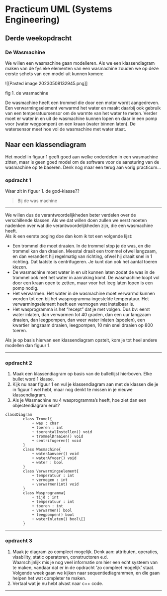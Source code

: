 # Practicum UML (Systems Engineering)

## Derde weekopdracht

### De Wasmachine

We willen een wasmachine gaan modelleren. Als we een klassendiagram maken van de fysieke elementen van een wasmachine zouden we op deze eerste schets van een model uit kunnen komen:

![[Pasted image 20230508132945.png]]

fig 1. de wasmachine

De wasmachine heeft een trommel die door een motor wordt aangedreven. Een verwarmingselement verwarmd het water en maakt daarbij ook gebruik van een temperatuursensor om de warmte van het water te meten. Verder moet er water in en uit de wasmachine kunnen lopen en daar in een pomp voor (water wegpompen) en een kraan (water binnen laten). De watersensor meet hoe vol de wasmachine met water staat.

## Naar een klassendiagram

Het model in figuur 1 geeft goed aan welke onderdelen in een wasmachine zitten, maar is geen goed model om de software voor de aansturing van de wasmachine op te baseren. Denk nog maar een terug aan vorig practicum…

### opdracht 1

Waar zit in figuur 1. de god-klasse??
> Bij de was machine
---
We willen dus de verantwoordelijkheden beter verdelen over de verschillende klassen. Als we dat willen doen zullen we eerst moeten nadenken over wat die verantwoordelijkheden zijn, die een wasmachine heeft.  
Als ik een eerste poging doe dan kom ik tot een volgende lijst:

-   Een trommel die moet draaien. In de trommel stop je de was, en die trommel kan dan draaien. Meestal draait een trommel ofwel langzaam, en dan verandert hij regelmatig van richting, ofwel hij draait snel in 1 richting. Dat laatste is centrifugeren. Je kunt dan ook het aantal toeren kiezen.
-   De wasmachine moet water in en uit kunnen laten zodat de was in de trommel ook met het water in aanraking komt. De wasmachine loopt vol door een kraan open te zetten, maar voor het leeg laten lopen is een pomp nodig.
-   Het verwarmen. Het water in de wasmachine moet verwarmd kunnen worden tot een bij het wasprogramma ingestelde temperatuur. Het verwarmingselement heeft een vermogen wat instelbaar is.
-   Het wasprogramma is het “recept” dat je met volgen. Dus bv: eerst water inlaten, dan verwarmen tot 40 graden, dan een uur langzaam draaien, dan leegpompen, dan weer water inlaten (spoelen), een kwartier langzaam draaien, leegpompen, 10 min snel draaien op 800 toeren.

Als je op basis hiervan een klassendiagram opstelt, kom je tot heel andere modellen dan figuur 1.

---

### opdracht 2

1.  Maak een klassendiagram op basis van de bulletlijst hierboven. Elke bullet word 1 klasse.
2.  Kijk nu naar figuur 1 en vul je klassendiagram aan met de klassen die je in figuur 1 wel hebt, maar nog denkt te missen in je nieuwe klassendiagram.
3.  Als je Wasmachine nu 4 wasprogramma’s heeft, hoe ziet dan een objectendiagram eruit?

```mermaid
classDiagram
        class Tromel{
            + was : char
            + toeren : int
            + toerentalInstellen() void
            + trommelDraaien() void
            + centrifugeren() void
        }
        class Wasmachine{
            + waterAanvoer() void
            + waterAfvoer() void
            + water : bool
        }
        class Verwarmingselement{
			+ temperatuur : int
			+ vermogen : int
			+ verwarmen(int) void
        }
        class Wasprogramma{
			+ tijd : int
			+ temperatuur : int
			+ toeren : int
			+ verwarmen() bool
			+ leegpompen() bool
			+ waterInlaten() bool\[]
        }

```

---

### opdracht 3

1.  Maak je diagram zo compleet mogelijk. Denk aan: attributen, operaties, visability, static operatoren, constructoren e.d.  
    Waarschijnlijk mis je nog veel informatie om hier een echt systeem van te maken, vandaar dat er in de opdracht ‘zo compleet mogelijk’ staat. Volgende week gaan we kijken naar sequentiediagrammen, en die gaan helpen het wat completer te maken.
2.  Vertaal wat je nu hebt alvast naar c++ code.

---